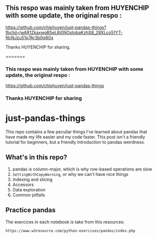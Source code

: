 ## This respo was mainly taken from HUYENCHIP with some update, the original respo :   

https://github.com/chiphuyen/just-pandas-things?fbclid=IwAR1ZkaxwqB5eL8i0NOstobaKzhS8_28XLco51YT-NcNJzu51p7Ar3b0q8Gs  

Thanks HUYENCHIP for sharing.  


=======
### This respo was mainly taken from HUYENCHIP with some update, the original respo :  
https://github.com/chiphuyen/just-pandas-things  

### Thanks HUYENCHIP for sharing



# just-pandas-things
This repo contains a few peculiar things I've learned about pandas that have made my life easier and my code faster. This post isn't a friendly tutorial for beginners, but a friendly introduction to pandas weirdness.


## What's in this repo?

1. pandas is column-major, which is why row-based operations are slow
2. `SettingWithCopyWarning`, or why we can't have nice things
3. Indexing and slicing
4. Accessors
5. Data exploration
6. Common pitfalls


## Practice pandas

The exercices in each notebook is take from this resources:
```
https://www.w3resource.com/python-exercises/pandas/index.php
```
